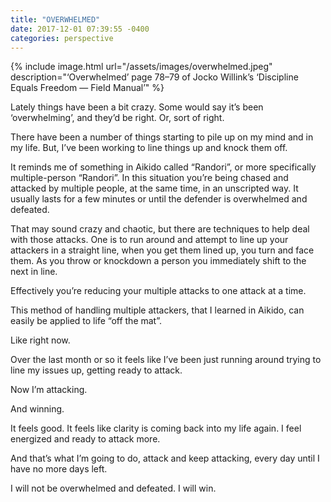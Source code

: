 ```yaml
---
title: "OVERWHELMED"
date: 2017-12-01 07:39:55 -0400
categories: perspective
---
```


{% include image.html url="/assets/images/overwhelmed.jpeg" description="‘Overwhelmed’ page 78–79 of Jocko Willink’s ‘Discipline Equals Freedom — Field Manual’" %}

Lately things have been a bit crazy. Some would say it’s been ‘overwhelming’, and they’d be right. Or, sort of right.

There have been a number of things starting to pile up on my mind and in my life. But, I’ve been working to line things up and knock them off.

It reminds me of something in Aikido called “Randori”, or more specifically multiple-person “Randori”. In this situation you’re being chased and attacked by multiple people, at the same time, in an unscripted way. It usually lasts for a few minutes or until the defender is overwhelmed and defeated.

That may sound crazy and chaotic, but there are techniques to help deal with those attacks. One is to run around and attempt to line up your attackers in a straight line, when you get them lined up, you turn and face them. As you throw or knockdown a person you immediately shift to the next in line.

Effectively you’re reducing your multiple attacks to one attack at a time.

This method of handling multiple attackers, that I learned in Aikido, can easily be applied to life “off the mat”.

Like right now.

Over the last month or so it feels like I’ve been just running around trying to line my issues up, getting ready to attack.

Now I’m attacking.

And winning.

It feels good. It feels like clarity is coming back into my life again. I feel energized and ready to attack more.

And that’s what I’m going to do, attack and keep attacking, every day until I have no more days left.

I will not be overwhelmed and defeated. I will win.
